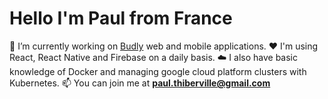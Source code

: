 <h1 align="left">Hello I'm Paul from France</h1>

💪 I’m currently working on [Budly](https://www.budly.link/) web and mobile applications.
❤️ I'm using React, React Native and Firebase on a daily basis.
☁️ I also have basic knowledge of Docker and managing google cloud platform clusters with Kubernetes.
📫 You can join me at **paul.thiberville@gmail.com**
